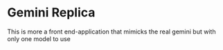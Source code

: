 # Gemini Replica 

This is more a front end-application that mimicks the real gemini but with only one model to use